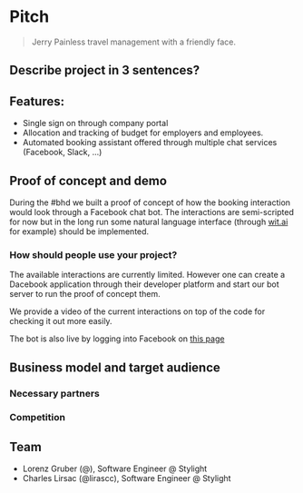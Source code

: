 # Pitch

> Jerry
> Painless travel management with a friendly face.

## Describe project in 3 sentences?


## Features:
  - Single sign on through company portal
  - Allocation and tracking of budget for employers and employees.
  - Automated booking assistant offered through multiple chat services (Facebook, Slack, ...)

## Proof of concept and demo

During the #bhd we built a proof of concept of how the booking interaction would look through a Facebook chat bot. The interactions are semi-scripted for now but in the long run some natural language interface (through [wit.ai](https://wit.ai) for example) should be implemented.

### How should people use your project?

The available interactions are currently limited. However one can create a Dacebook application through their developer platform and start our bot server to run the proof of concept them.

We provide a video of the current interactions on top of the code for checking it out more easily.

The bot is also live by logging into Facebook on [this page](https://www.facebook.com/Jerry-476947615831987/?__mref=message_bubble)

## Business model and target audience

### Necessary partners

### Competition

## Team

- Lorenz Gruber (@), Software Engineer @ Stylight
- Charles Lirsac (@lirascc), Software Engineer @ Stylight

